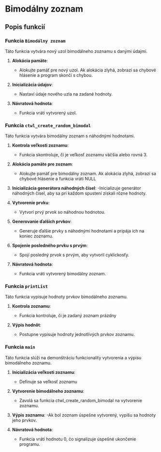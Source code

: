 # Bimodálny zoznam

## Popis funkcií

### Funkcia `Bimodálny zoznam`

Táto funkcia vytvára nový uzol bimodálneho zoznamu s danými údajmi.

1. **Alokácia pamäte**:
    - Alokujte pamäť pre nový uzol.
    Ak alokácia zlyhá, zobrazí sa chybové hlásenie a program skončí s chybou.

2. **Inicializácia údajov**:
    - Nastaví údaje nového uzla na zadané hodnoty.

3. **Návratová hodnota**:
    - Funkcia vráti vytvorený uzol.


### Funkcia `ctwl_create_random_bimodal`

Táto funkcia vytvára bimodálny zoznam s náhodnými hodnotami.

1. **Kontrola veľkosti zoznamu**:
    - Funkcia skontroluje, či je veľkosť zoznamu väčšia alebo rovná 3.

2. **Alokácia pamäte pre zoznam**:
    - Alokujte pamäť pre bimodálny zoznam.
    Ak alokácia zlyhá, zobrazí sa chybové hlásenie a funkcia vráti NULL

3. **Inicializácia generátora náhodných čísel**:
    -Inicializuje generátor náhodných čísel, aby sa pri každom spustení získali rôzne hodnoty.

4. **Vytvorenie prvku**:
    - Vytvorí prvý prvok so náhodnou hodnotou.

5. **Generovanie ďalších prvkov**:
    - Generuje ďalšie prvky s náhodnými hodnotami a pripája ich na koniec zoznamu.

6. **Spojenie posledného prvku s prvým**:
    - Spojí posledný prvok s prvým, aby vytvoril cyklickosťy.

7. **Návratová hodnota**:
    - Funkcia vráti vytvorený bimodálny zoznam.

### Funkcia `printList`

Táto funkcia vypisuje hodnoty prvkov bimodálneho zoznamu.

1. **Kontrola zoznamu**:
    - Funkcia kontroluje, či je zadaný zoznam prázdny

2. **Výpis hodnôt**:
    - Postupne vypisuje hodnoty jednotlivých prvkov zoznamu.

### Funkcia `main`

Táto funkcia slúži na demonštráciu funkcionality vytvorenia a výpisu bimodálneho zoznamu.

1. **Inicializácia veľkosti zoznamu**:
    - Definuje sa veľkosť zoznamu

2. **Vytvorenie bimodálneho zoznamu**:
    - Zavolá sa funkcia ctwl_create_random_bimodal na vytvorenie zoznamu.

3. **Výpis zoznamu**:
    -Ak bol zoznam úspešne vytvorený, vypíšu sa hodnoty jeho prvkov.

4. **Návratová hodnota**:
    - Funkcia vráti hodnotu 0, čo signalizuje úspešné ukončenie programu.